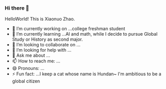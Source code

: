 ### Hi there 👋

HelloWorld! This is Xiaonuo Zhao. 

- 🔭 I’m currently working on ...college freshman student
- 🌱 I’m currently learning ...AI and math, while I decide to pursue Global Study or History as second major.
- 👯 I’m looking to collaborate on ...
- 🤔 I’m looking for help with ...
- 💬 Ask me about ...
- 📫 How to reach me: ...
- 😄 Pronouns: ...
- ⚡ Fun fact: ...I keep a cat whose name is Hundan~
I'm ambitious to be a global citizen

<!--
**Badwoman3zZ/Badwoman3zZ** is a ✨ _special_ ✨ repository because its `README.md` (this file) appears on your GitHub profile.

Here are some ideas to get you started:

- 🔭 I’m currently working on ...college freshman student
- 🌱 I’m currently learning ...AI and math, while I decide to pursue Global Study or History as second major.
- 👯 I’m looking to collaborate on ...
- 🤔 I’m looking for help with ...
- 💬 Ask me about ...
- 📫 How to reach me: ...
- 😄 Pronouns: ...
- ⚡ Fun fact: ...I keep a cat whose name is Hundan~
I'm ambitious to be a global citizen
-->
